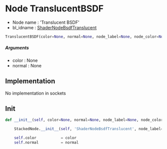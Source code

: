 # Node TranslucentBSDF

- Node name : 'Translucent BSDF'
- bl_idname : [ShaderNodeBsdfTranslucent](https://docs.blender.org/api/current/bpy.types.{bl_idname}.html)


``` python
TranslucentBSDF(color=None, normal=None, node_label=None, node_color=None)
```
##### Arguments

- color : None
- normal : None

## Implementation

No implementation in sockets

## Init

``` python
def __init__(self, color=None, normal=None, node_label=None, node_color=None):

    StackedNode.__init__(self, 'ShaderNodeBsdfTranslucent', node_label=node_label, node_color=node_color)

    self.color           = color
    self.normal          = normal
```
